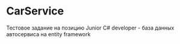 # CarService
Тестовое задание на позицию Junior C# developer - база данных автосервиса на entity framework
